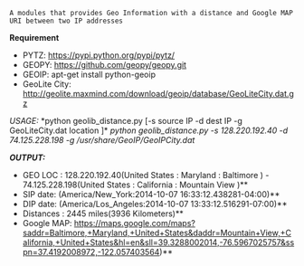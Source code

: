 ``A modules that provides Geo Information with a distance and Google MAP URI between two IP addresses
``

**Requirement**
- PYTZ: https://pypi.python.org/pypi/pytz/
- GEOPY: https://github.com/geopy/geopy.git
- GEOIP:  apt-get install python-geoip
- GeoLite City: http://geolite.maxmind.com/download/geoip/database/GeoLiteCity.dat.gz


*USAGE:*
	*python geolib_distance.py [-s source IP -d dest IP -g GeoLiteCity.dat location ]\*
	*python geolib_distance.py -s 128.220.192.40 -d 74.125.228.198 -g /usr/share/GeoIP/GeoIPCity.dat*


***OUTPUT:***

* GEO LOC : 128.220.192.40(United States : Maryland : Baltimore )  -  74.125.228.198(United States : California : Mountain View )**
* SIP date: (America/New_York:2014-10-07 16:33:12.438281-04:00)**
* DIP date: (America/Los_Angeles:2014-10-07 13:33:12.516291-07:00)**
* Distances : 2445 miles(3936 Kilometers)**
* Google MAP: https://maps.google.com/maps?saddr=Baltimore,+Maryland,+United+States&daddr=Mountain+View,+California,+United+States&hl=en&sll=39.3288002014,-76.5967025757&sspn=37.4192008972,-122.057403564)**
